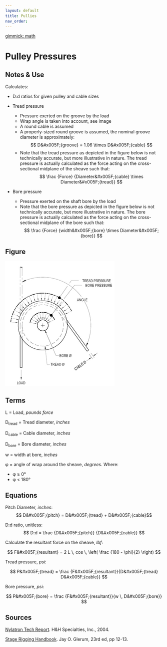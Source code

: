 ```yaml
---
layout: default
title: Pullies
nav_order:
---
```

[gimmick: math]()

Pulley Pressures
===

Notes & Use
---

Calculates:

* D:d ratios for given pulley and cable sizes
* Tread pressure
    - Pressure exerted on the groove by the load
    - Wrap angle is taken into account, see image
    - A round cable is assumed
    - A properly-sized round groove is assumed, the nominal groove diameter is approximately:
$$ D&#x005F;{groove} = 1.06 \times D&#x005F;{cable} $$
    - Note that the tread pressure as depicted in the figure below is not technically accurate, but more illustrative in nature.  The tread pressure is actually calculated as the force acting on the cross-sectional midplane of the sheave such that:
$$ \frac {Force} {Diameter&#x005F;{cable} \times Diameter&#x005F;{tread}} $$

* Bore pressure
    - Pressure exerted on the shaft bore by the load
    - Note that the bore pressure as depicted in the figure below is not technically accurate, but more illustrative in nature. The bore pressure is actually calculated as the force acting on the cross-sectional midplane of the bore such that: $$ \frac {Force} {width&#x005F;{bore} \times Diameter&#x005F;{bore}} $$

Figure
---

![](../image/pulleys.jpg)

Terms
---

L = Load, *pounds force*

D<sub>tread</sub> = Tread diameter, *inches*

D<sub>cable</sub> = Cable diameter, *inches*

D<sub>bore</sub> = Bore diameter, *inches*

w = width at bore, *inches*

&phi; = angle of wrap around the sheave, *degrees*.
Where:

* &phi; &ge; 0&deg;
* &phi; < 180&deg;

Equations
---

Pitch Diameter, *inches*:
$$ D&#x005F;{pitch} = D&#x005F;{tread} + D&#x005F;{cable}$$

D:d ratio, unitless:
$$ D:d = \frac {D&#x005F;{pitch}} {D&#x005F;{cable}} $$

Calculate the resultant force on the sheave, *lbf*:

$$ F&#x005F;{resultant} = 2 L \, cos \, \left( \frac {180 - \phi}{2} \right) $$

Tread pressure, *psi*:

$$ P&#x005F;{tread} = \frac {F&#x005F;{resultant}}{D&#x005F;{tread} D&#x005F;{cable}} $$

Bore pressure, *psi*:

$$ P&#x005F;{bore} = \frac {F&#x005F;{resultant}}{w \, D&#x005F;{bore}} $$

Sources
---

[Nylatron Tech Report](http://www.hhspecialties.com/TR1%2011-04.pdf). H&H Specialties, Inc., 2004.

[Stage Rigging Handbook](http://www.amazon.com/Stage-Rigging-Handbook-Third-Edition/dp/0809327414/ref=sr_1_1?ie=UTF8&qid=1389850373&sr=8-1&keywords=stage+rigging+handbook). Jay O. Glerum, 23rd ed, pp 12-13.